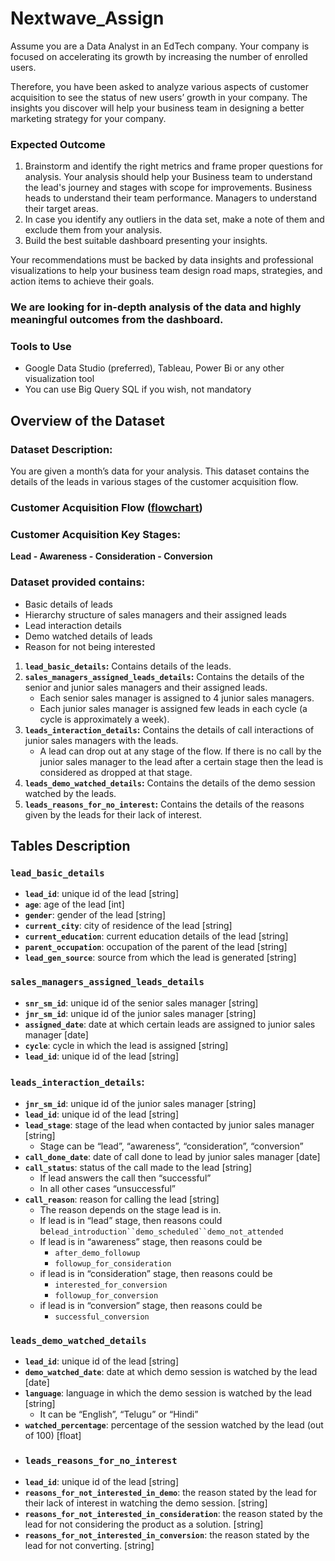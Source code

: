 # Nextwave_Assign

Assume you are a Data Analyst in an EdTech company. Your company is focused on accelerating its growth by increasing the number of enrolled users.

Therefore, you have been asked to analyze various aspects of customer acquisition to see the status of new users’ growth in your company. The insights you discover will help your business team in designing a better marketing strategy for your company.

### **Expected Outcome**

1. Brainstorm and identify the right metrics and frame proper questions for analysis. Your analysis should help your Business team to understand the lead's journey and stages with scope for improvements. Business heads to understand their team performance. Managers to understand their target areas.
2. In case you identify any outliers in the data set, make a note of them and exclude them from your analysis.
3. Build the best suitable dashboard presenting your insights.

Your recommendations must be backed by data insights and professional visualizations to help your business team design road maps, strategies, and action items to achieve their goals.

### **We are looking for in-depth analysis of the data and highly meaningful outcomes from the dashboard.**

### **Tools to Use**

- Google Data Studio (preferred), Tableau, Power Bi or any other visualization tool
- You can use Big Query SQL if you wish, not mandatory

## **Overview of the Dataset**

### **Dataset Description:**

You are given a month’s data for your analysis. This dataset contains the details of the leads in various stages of the customer acquisition flow.

### **Customer Acquisition Flow ([flowchart](https://whimsical.com/customer-acquisition-flow-EVg7QdG31uchLFfpstrfEX))**

### **Customer Acquisition Key Stages:**

**Lead - Awareness - Consideration - Conversion**

### **Dataset provided contains:**

- Basic details of leads
- Hierarchy structure of sales managers and their assigned leads
- Lead interaction details
- Demo watched details of leads
- Reason for not being interested
1. **`lead_basic_details`:** Contains details of the leads.
2. **`sales_managers_assigned_leads_details`:** Contains the details of the senior and junior sales managers and their assigned leads.
    - Each senior sales manager is assigned to 4 junior sales managers.
    - Each junior sales manager is assigned few leads in each cycle (a cycle is approximately a week).
3. **`leads_interaction_details`:** Contains the details of call interactions of junior sales managers with the leads.
    - A lead can drop out at any stage of the flow. If there is no call by the junior sales manager to the lead after a certain stage then the lead is considered as dropped at that stage.
4. **`leads_demo_watched_details`:** Contains the details of the demo session watched by the leads.
5. **`leads_reasons_for_no_interest`:** Contains the details of the reasons given by the leads for their lack of interest.

## **Tables Description**

### **`lead_basic_details`**

- **`lead_id`**: unique id of the lead [string]
- **`age`**: age of the lead [int]
- **`gender`**: gender of the lead [string]
- **`current_city`**: city of residence of the lead [string]
- **`current_education`**: current education details of the lead [string]
- **`parent_occupation`**: occupation of the parent of the lead [string]
- **`lead_gen_source`**: source from which the lead is generated [string]

### **`sales_managers_assigned_leads_details`**

- **`snr_sm_id`**: unique id of the senior sales manager [string]
- **`jnr_sm_id`**: unique id of the junior sales manager [string]
- **`assigned_date`**: date at which certain leads are assigned to junior sales manager [date]
- **`cycle`**: cycle in which the lead is assigned [string]
- **`lead_id`**: unique id of the lead [string]

### **`leads_interaction_details`:**

- **`jnr_sm_id`**: unique id of the junior sales manager [string]
- **`lead_id`**: unique id of the lead [string]
- **`lead_stage`**: stage of the lead when contacted by junior sales manager [string]
    - Stage can be “lead”, “awareness”, “consideration”, “conversion”
- **`call_done_date`**: date of call done to lead by junior sales manager [date]
- **`call_status`**: status of the call made to the lead [string]
    - If lead answers the call then “successful”
    - In all other cases “unsuccessful”
- **`call_reason`**: reason for calling the lead [string]
    - The reason depends on the stage lead is in.
    - If lead is in “lead” stage, then reasons could be`lead_introduction``demo_scheduled``demo_not_attended`
    - If lead is in “awareness” stage, then reasons could be
        - `after_demo_followup`
        - `followup_for_consideration`
    - if lead is in “consideration” stage, then reasons could be
        - `interested_for_conversion`
        - `followup_for_conversion`
    - if lead is in “conversion” stage, then reasons could be
        - `successful_conversion`

### **`leads_demo_watched_details`**

- **`lead_id`**: unique id of the lead [string]
- **`demo_watched_date`**: date at which demo session is watched by the lead [date]
- **`language`**: language in which the demo session is watched by the lead [string]
    - It can be “English”, “Telugu” or “Hindi”
- **`watched_percentage`**: percentage of the session watched by the lead (out of 100) [float]
- ### **`leads_reasons_for_no_interest`**
- **`lead_id`**: unique id of the lead [string]
- **`reasons_for_not_interested_in_demo`**: the reason stated by the lead for their lack of interest in watching the demo session. [string]
- **`reasons_for_not_interested_in_consideration`**: the reason stated by the lead for not considering the product as a solution. [string]
- **`reasons_for_not_interested_in_conversion`**: the reason stated by the lead for not converting. [string]
